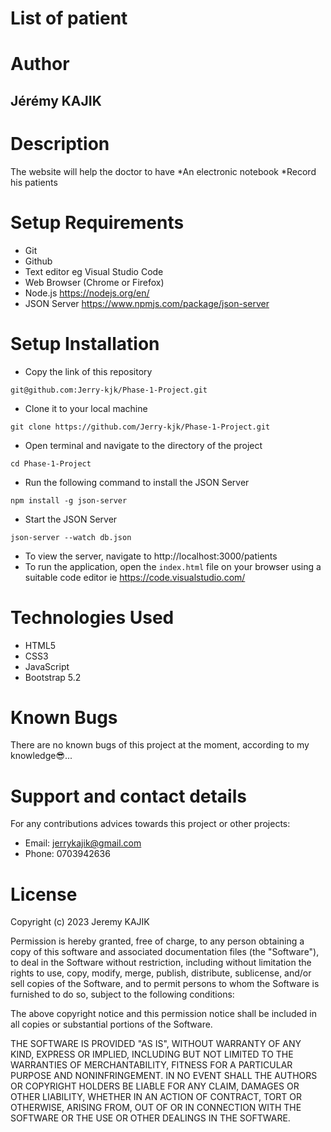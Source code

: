 # List of patient
# Author
## Jérémy KAJIK
# Description
The website will help the doctor to have 
*An electronic notebook
*Record his patients
# Setup Requirements
* Git
* Github
* Text editor eg Visual Studio Code
* Web Browser (Chrome or Firefox)
* Node.js https://nodejs.org/en/
* JSON Server https://www.npmjs.com/package/json-server
# Setup Installation
* Copy the link of this repository
```
git@github.com:Jerry-kjk/Phase-1-Project.git
```
* Clone it to your local machine
```
git clone https://github.com/Jerry-kjk/Phase-1-Project.git
```
* Open terminal and navigate to the directory of the project
```
cd Phase-1-Project
```
* Run the following command to install the JSON Server
```
npm install -g json-server
```
* Start the JSON Server
```
json-server --watch db.json
```
* To view the server, navigate to http://localhost:3000/patients
* To run the application, open the `index.html` file on your browser using a suitable code editor ie https://code.visualstudio.com/
# Technologies Used
* HTML5
* CSS3
* JavaScript
* Bootstrap 5.2
# Known Bugs
There are no known bugs of this project at the moment, according to my knowledge😎...
# Support and contact details
For any contributions advices towards this project or other projects:
* Email: jerrykajik@gmail.com
* Phone: 0703942636
# License
Copyright (c) 2023 Jeremy KAJIK

Permission is hereby granted, free of charge, to any person obtaining
a copy of this software and associated documentation files (the
"Software"), to deal in the Software without restriction, including
without limitation the rights to use, copy, modify, merge, publish,
distribute, sublicense, and/or sell copies of the Software, and to
permit persons to whom the Software is furnished to do so, subject to
the following conditions:

The above copyright notice and this permission notice shall be
included in all copies or substantial portions of the Software.

THE SOFTWARE IS PROVIDED "AS IS", WITHOUT WARRANTY OF ANY KIND,
EXPRESS OR IMPLIED, INCLUDING BUT NOT LIMITED TO THE WARRANTIES OF
MERCHANTABILITY, FITNESS FOR A PARTICULAR PURPOSE AND
NONINFRINGEMENT. IN NO EVENT SHALL THE AUTHORS OR COPYRIGHT HOLDERS BE
LIABLE FOR ANY CLAIM, DAMAGES OR OTHER LIABILITY, WHETHER IN AN ACTION
OF CONTRACT, TORT OR OTHERWISE, ARISING FROM, OUT OF OR IN CONNECTION
WITH THE SOFTWARE OR THE USE OR OTHER DEALINGS IN THE SOFTWARE.
